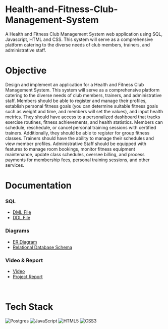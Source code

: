 # Health-and-Fitness-Club-Management-System

A Health and Fitness Club Management System web application using SQL, Javascript, HTML and CSS. This system will serve
as a comprehensive platform catering to the diverse needs of club members, trainers, and administrative staff.

<h1>Objective</h1>
Design and implement an application for a Health and Fitness Club Management System. This system will serve
as a comprehensive platform catering to the diverse needs of club members, trainers, and administrative staff.
Members should be able to register and manage their profiles, establish personal fitness goals (you can
determine suitable fitness goals such as weight and time, and members will set the values), and input health
metrics. They should have access to a personalized dashboard that tracks exercise routines, fitness achievements,
and health statistics. Members can schedule, reschedule, or cancel personal training sessions with certified
trainers. Additionally, they should be able to register for group fitness classes.
Trainers should have the ability to manage their schedules and view member profiles.
Administrative Staff should be equipped with features to manage room bookings, monitor fitness equipment
maintenance, update class schedules, oversee billing, and process payments for membership fees, personal
training sessions, and other services.

<h1>Documentation</h1>

### SQL
- [DML File](https://github.com/g-kassis/Health-and-Fitness-Club-Management-System/blob/main/SQL/DML.sql)
- [DDL File](https://github.com/g-kassis/Health-and-Fitness-Club-Management-System/blob/main/SQL/DDL.sql)
### Diagrams
- [ER Diagram]()
- [Relational Database Schema](https://github.com/g-kassis/Health-and-Fitness-Club-Management-System/blob/main/Documentations/Relational_Database_Schema.png)

### Video & Report
- [Video]()
- [Project Report](https://docs.google.com/document/d/1_Wf68yuHnsmwBG2fLVwSGgDTOIsdZg3HochKl7-BIFw/edit?usp=sharing)
<br>
  
# Tech Stack

![Postgres](https://img.shields.io/badge/postgres-%23316192.svg?style=for-the-badge&logo=postgresql&logoColor=white)
![JavaScript](https://img.shields.io/badge/javascript-%23323330.svg?style=for-the-badge&logo=javascript&logoColor=%23F7DF1E)
![HTML5](https://img.shields.io/badge/html5-%23E34F26.svg?style=for-the-badge&logo=html5&logoColor=white)
![CSS3](https://img.shields.io/badge/css3-%231572B6.svg?style=for-the-badge&logo=css3&logoColor=white)

